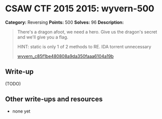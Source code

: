 # CSAW CTF 2015 2015: wyvern-500

**Category:** Reversing
**Points:** 500
**Solves:** 96
**Description:**

> There's a dragon afoot, we need a hero. Give us the dragon's secret and we'll give you a flag.
>
> HINT: static is only 1 of 2 methods to RE. IDA torrent unnecessary
>
> [wyvern_c85f1be480808a9da350faaa6104a19b](wyvern_c85f1be480808a9da350faaa6104a19b)
>
>


## Write-up

(TODO)

## Other write-ups and resources

* none yet
